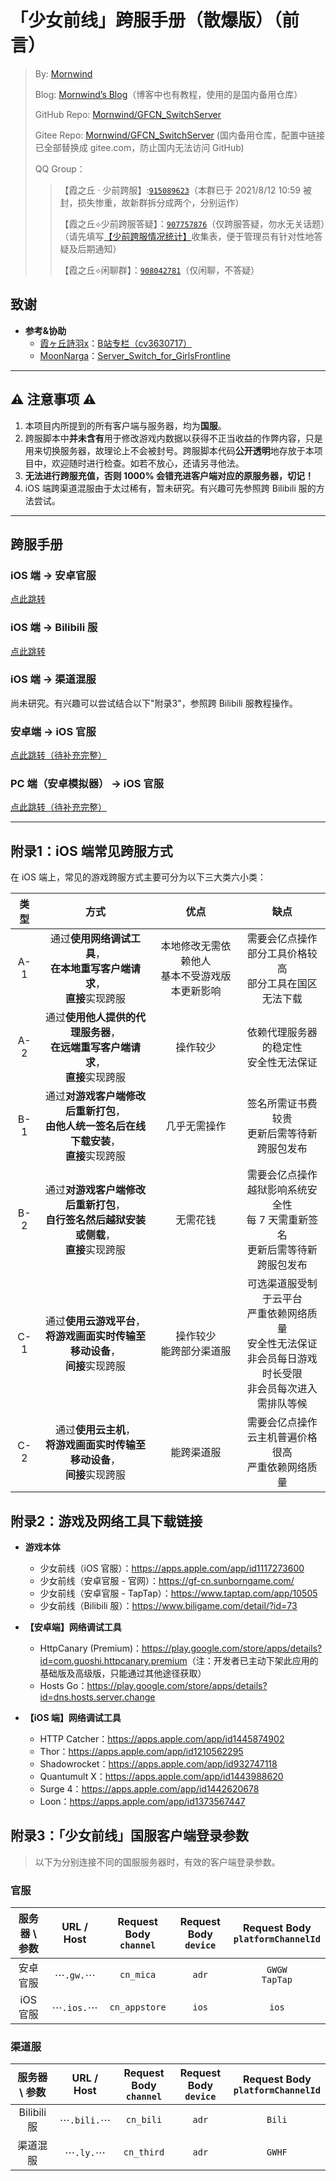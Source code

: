 # 「少女前线」跨服手册（散爆版）（前言）
 > By: [Mornwind](https://github.com/Mornwind)
 > 
 > Blog: [Mornwind’s Blog](https://blog.mornwind.cc)（博客中也有教程，使用的是国内备用仓库）
 > 
 > GitHub Repo: [Mornwind/GFCN_SwitchServer](https://github.com/Mornwind/GFCN_SwitchServer) 
 > 
 > Gitee Repo: [Mornwind/GFCN_SwitchServer](https://gitee.com/Mornwind/GFCN_SwitchServer) (国内备用仓库，配置中链接已全部替换成 gitee.com，防止国内无法访问 GitHub)
 > 
 > QQ Group：
 > > 【霞之丘 · 少前跨服】:[`915089623`](https://jq.qq.com/?_wv=1027&k=5rnvPAT)（本群已于 2021/8/12 10:59 被封，损失惨重，故新群拆分成两个，分别运作）
 > > 
 > > 【霞之丘⟡少前跨服答疑】：[`907757876`](https://jq.qq.com/?_wv=1027&k=wdMRfleu)（仅跨服答疑，勿水无关话题）（请先填写[【少前跨服情况统计】](https://docs.qq.com/form/page/DREpKbGVaQWtRcGhI)收集表，便于管理员有针对性地答疑及后期通知）
 > > 
 > > 【霞之丘⟡闲聊群】：[`908042781`](https://jq.qq.com/?_wv=1027&k=Ph1teaIm)（仅闲聊，不答疑）

## 致谢

- **参考&协助**
  - [霞ヶ丘詩羽x](https://space.bilibili.com/455501)：[B站专栏（cv3630717）](https://www.bilibili.com/read/cv3630717)
  - [MoonNarga](https://github.com/MoonNarga)：[Server_Switch_for_GirlsFrontline](https://github.com/MoonNarga/Server_Switch_for_GirlsFrontline)

---

## ⚠️ 注意事项 ⚠️

1. 本项目内所提到的所有客户端与服务器，均为**国服**。
2. 跨服脚本中**并未含有**用于修改游戏内数据以获得不正当收益的作弊内容，只是用来切换服务器，故理论上不会被封号。跨服脚本代码**公开透明**地存放于本项目中，欢迎随时进行检查。如若不放心，还请另寻他法。
3. **无法进行跨服充值，否则 1000% 会错充进客户端对应的原服务器，切记！**
4. iOS 端跨渠道混服由于太过稀有，暂未研究。有兴趣可先参照跨 Bilibili 服的方法尝试。

---

## 跨服手册
 
### iOS 端 → 安卓官服

[点此跳转](/README_iOS2GW.md)

### iOS 端 → Bilibili 服

[点此跳转](/README_iOS2Bili.md)

### iOS 端 → 渠道混服

尚未研究。有兴趣可以尝试结合以下"附录3"，参照跨 Bilibili 服教程操作。
 
### 安卓端 → iOS 官服

[点此跳转（待补充完整）](/README_Adr2iOS.md)

### PC 端（安卓模拟器） → iOS 官服

[点此跳转（待补充完整）](/README_PC2iOS.md)

---

## 附录1：iOS 端常见跨服方式

在 iOS 端上，常见的游戏跨服方式主要可分为以下三大类六小类：

| 类型 | 方式 | 优点 | 缺点 |
| :-: | :-: | :-: | :-: |
| A-1 | 通过**使用网络调试工具**，<br/>**在本地重写客户端请求**，<br/>**直接**实现跨服 | 本地修改无需依赖他人<br/>基本不受游戏版本更新影响 | 需要会亿点操作<br/>部分工具价格较高<br/>部分工具在国区无法下载 |
| A-2 | 通过**使用他人提供的代理服务器**，<br/>**在远端重写客户端请求**，<br/>**直接**实现跨服 | 操作较少 | 依赖代理服务器的稳定性<br/>安全性无法保证 |
| B-1 | 通过**对游戏客户端修改后重新打包**，<br/>**由他人统一签名后在线下载安装**，<br/>**直接**实现跨服 | 几乎无需操作 | 签名所需证书费较贵<br/>更新后需等待新跨服包发布 |
| B-2 | 通过**对游戏客户端修改后重新打包**，<br/>**自行签名然后越狱安装或侧载**，<br/>**直接**实现跨服 | 无需花钱 | 需要会亿点操作<br/>越狱影响系统安全性<br/>每 7 天需重新签名<br/>更新后需等待新跨服包发布 |
| C-1 | 通过**使用云游戏平台**，<br/>**将游戏画面实时传输至移动设备**，<br/>**间接**实现跨服 | 操作较少<br/>能跨部分渠道服 | 可选渠道服受制于云平台<br/>严重依赖网络质量<br/>安全性无法保证<br/>非会员每日游戏时长受限<br/>非会员每次进入需排队等候 |
| C-2 | 通过**使用云主机**，<br/>**将游戏画面实时传输至移动设备**，<br/>**间接**实现跨服 | 能跨渠道服 | 需要会亿点操作<br/>云主机普遍价格很高<br/>严重依赖网络质量 |

## 附录2：游戏及网络工具下载链接

- **游戏本体**
  - 少女前线（iOS 官服）：<https://apps.apple.com/app/id1117273600>
  - 少女前线（安卓官服 - 官网）：<https://gf-cn.sunborngame.com/>
  - 少女前线（安卓官服 - TapTap）：<https://www.taptap.com/app/10505>
  - 少女前线（Bilibili 服）：<https://www.biligame.com/detail/?id=73>

- **【安卓端】网络调试工具**
  - HttpCanary (Premium)：<https://play.google.com/store/apps/details?id=com.guoshi.httpcanary.premium>（注：开发者已主动下架此应用的基础版及高级版，只能通过其他途径获取）
  - Hosts Go：<https://play.google.com/store/apps/details?id=dns.hosts.server.change>
  
- **【iOS 端】网络调试工具**
  - HTTP Catcher：<https://apps.apple.com/app/id1445874902>
  - Thor：<https://apps.apple.com/app/id1210562295>
  - Shadowrocket：<https://apps.apple.com/app/id932747118>
  - Quantumult X：<https://apps.apple.com/app/id1443988620>
  - Surge 4：<https://apps.apple.com/app/id1442620678>
  - Loon：<https://apps.apple.com/app/id1373567447>

## 附录3：「少女前线」国服客户端登录参数
 > 以下为分别连接不同的国服服务器时，有效的客户端登录参数。

### 官服

| 服务器 \ 参数 | URL / Host | Request Body<br/>`channel` | Request Body<br/>`device` | Request Body<br/>`platformChannelId` |
| :-: | :-: | :-: | :-: | :-: |
| 安卓官服 | ⋯`.gw.`⋯ | `cn_mica` | `adr` | `GWGW`<br/>`TapTap` |
| iOS 官服 | ⋯`.ios.`⋯ | `cn_appstore` | `ios` | `ios` |

### 渠道服

| 服务器 \ 参数 | URL / Host | Request Body<br/>`channel` | Request Body<br/>`device` | Request Body<br/>`platformChannelId` |
| :-: | :-: | :-: | :-: | :-: |
| Bilibili 服 | ⋯`.bili.`⋯ | `cn_bili` | `adr` | `Bili` |
| 渠道混服 | ⋯`.ly.`⋯ | `cn_third` | `adr` | `GWHF` |
